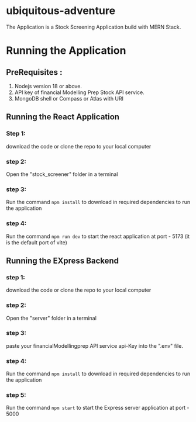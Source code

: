 # ubiquitous-adventure

The Application is a Stock Screening Application build with MERN Stack.

# Running the Application

## PreRequisites :

1. Nodejs version 18 or above.
2. API key of financial Modelling Prep Stock API service.
3. MongoDB shell or Compass or Atlas with URI

## Running the React Application

### Step 1: 
download the code or clone the repo to your local computer
### step 2:
Open the "stock_screener" folder in a terminal
### step 3:
Run the command ```npm install``` to download in required dependencies to run the application
### step 4:
Run the command ```npm run dev``` to start the react application at port - 5173 (it is the default port of vite)

## Running the EXpress Backend

### step 1:
download the code or clone the repo to your local computer
### step 2:
Open the "server" folder in a terminal
### step 3:
paste your financialModellingprep API service api-Key into the ".env" file.
### step 4:
Run the command ```npm install``` to download in required dependencies to run the application
### step 5:
Run the command ```npm start``` to start the Express server application at port - 5000
